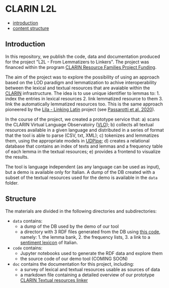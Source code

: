 # CLARIN L2L

* [introduction](#introduction)
* [content structure](#structure)

## Introduction

In this repository, we publish the code, data and documentation produced for the project "L2L - From Lemmatizers to Linkers". The project was financed within the program [CLARIN Resource Families Project Funding](https://www.clarin.eu/content/clarin-resource-families-project-funding).

The aim of the project was to explore the possibility of using an approach based on the LOD paradigm and lemmatization to achive interoperability between the lexical and textual resources that are avaiable within the [CLARIN](https://www.clarin.eu/) infrastructure. The idea is to use unique identifier to lemmas to: 1. index the entries in lexical resources 2. link lemmatized resource to them 3. link the automatically lemmatized resources too. This is the same approach pioneered by the [Lila - Linking Latin](https://lila-erc.eu/) project (see [Passarotti et al. 2020]([https://doi.org/10.4454/ssl.v58i1.277])).

In the course of the project, we created a prototype service that: a) scans the CLARIN Virtual Language Observatoiry ([VLO](https://vlo.clarin.eu/)); b) collects all textual resources available in a given language and distributed in a series of format that the tool is able to parse (CSV, txt, XML); c) tokenizes and lemmatizes them, using the appropriate models in [UDPipe](https://ufal.mff.cuni.cz/udpipe); d) creates a relational database that contains an index of texts and lemmas and a frequency table of each lemma in the textual resources; e) provides a frontend to visualize the results.

The tool is language independent (as any language can be used as input), but a demo is available only for Italian. A dump of the DB created with a subset of the textual resources used for the demo is available in the `data` folder.

## Structure

The materials are divided in the following directories and subdirectories:
- `data` contains:
    - a dump of the DB used by the demo of our tool
    - a directory with 3 RDF files generated from the DB using [this code](code/notebooks/clarindb2lod.ipynb), namely: 1. the lemma bank, 2. the frequency lists, 3. a link to a [sentiment lexicon](http://hdl.handle.net/20.500.11752/ILC-73) of Italian.
- `code` contains:
    - Jupyter notebooks used to generate the RDF data and explore them
    - the source code of our demo tool (COMING SOON)
- `doc` contains the documentation for this project, including:
    - a survey of lexical and textual resources usable as sources of data
    - a markdown file containing a detailed overview of our prototype [CLARIN Textual resources linker](http://lila-erc.eu:8080/CLARIN_vlo_linker/)